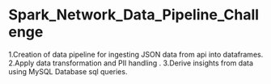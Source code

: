 # Spark_Network_Data_Pipeline_Challenge
1.Creation of data pipeline for ingesting JSON data from api into dataframes.
2.Apply data transformation and PII handling .
3.Derive insights from data using MySQL Database sql queries.
